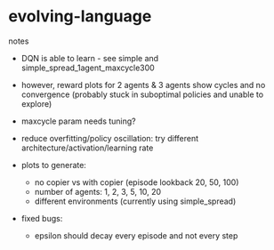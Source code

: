 # evolving-language

notes

- DQN is able to learn - see simple and simple_spread_1agent_maxcycle300
- however, reward plots for 2 agents & 3 agents show cycles and no convergence (probably stuck in suboptimal policies and unable to explore)
- maxcycle param needs tuning? 
- reduce overfitting/policy oscillation: try different architecture/activation/learning rate

- plots to generate:
    - no copier vs with copier (episode lookback 20, 50, 100)
    - number of agents: 1, 2, 3, 5, 10, 20
    - different environments (currently using simple_spread)

- fixed bugs:
    - epsilon should decay every episode and not every step